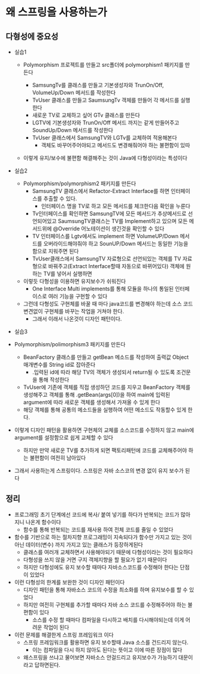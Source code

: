 # 왜 스프링을 사용하는가

## 다형성에 중요성

- 실습1

  - Polymorphism 프로젝트를 만들고 src폴더에 polymorphism1 패키지를 만든다

    - SamsungTv를 클래스를 만들고 기본생성자와 TrunOn/Off, VolumeUp/Down 메서드를 작성한다
    - TvUser 클래스를 만들고 SaumsungTv 객체를 만들어 각 메서드를 실행한다
    - 새로운 TV로 교체하고 싶어 GTv 클래스를 만든다
    - LGTV에 기본생성자와 TrunOn/Off 메서드 까지는 같게 만들어주고 SoundUp/Down 메서드를 작성한다
    - TvUser 클래스에서 SamsungTV와 LGTv를 교체하여 적용해본다
      - 객체도 바꾸어주어야되고 메서드도 변경해줘어야 하는 불편함이 있따

  - 이렇게 유지/보수에 불편함 해결해주는 것이 Java에 다형성이라는 특성이다

    

- 실습2

  - Polymorphism/polymorphism2 패키지를 만든다
    - SamsungTV 클래스에서 Refactor-Extract Interface를 하면 인터페이스를 추출할 수 있다. 
      - 인터페이스 명을 TV로 하고 모든 메서드를 체크한다음 확인을  누룬다
    - Tv인터페이스를 확인하면 SamsungTV에 모든 메서드가 추상메서드로 선언되어있고 SaumsungTV클래스는 TV를 Implement하고 있으며 모든 메서드위에 @Override 어노테이션이 생긴것을 확인할 수 있다
    - TV 인터페이스를 Lgtv에서도 implement 하면 VolumeUP/Down 메서드를 오버라이드해야줘야 하고 SounUP/Down 메서드는 동일한 기능을 함으로  지워주면 된다
    - TvUser클래스에서 SamsungTV 자료형으로 선언되있는 객체를 TV 자료형으로 바꿔주고(Extract Interface할때 자동으로 바뀌어있다) 객체에 원하는 TV를 넣어서 실행하면 
  - 이렇듯 다형성을 이용하면 유지보수가 쉬워진다
    - One Interface Multi implements를 통해 모듈을 하나의 통일된 인터페이스로 여러 기능을 구현할 수 있다
  - 그런데  다형성도 구현체를 바꿀 때 마다  java코드를 변경해야 하는데 소스 코드 변견없이 구현체를 바꾸는 작업을 거쳐야 한다. 
    - 그래서 이래서 나온것이 디자인 패턴이다.

-  실습3

  - Polymorphism/polimorphism3 패키지를 만든다
    - BeanFactory 클래스를 만들고 getBean 메소드를 작성하여 출력값 Object 매개변수를 String id로 잡아준다
      - .입력된 id에 따라 해당 TV의 객체가 생성되서 return될 수 있도록 조건문을 통해 작성한다
    - TvUser에 기존에 객체를 직접 생성하던 코드를 지우고 BeanFactory 객체를 생성해주고 객체를 통해 .getBean(args[0])을 하여 main에 입력된 argument에 따라 새로운 객체를 생성해서 가져올 수 있게 한다
    - 해당 객체를 통해 공통의 메소드들을 실행하여 어떤 메소드도 작동할수 있게 한다.
  - 이렇게 디자인 패턴을 활용하면 구현체의 교체를 소스코드를 수정하지 않고 main에 argument를 설정함으로 쉽게 교체할 수 있다
    - 하지만 만약 새로운 TV를 추가하게 되면 팩토리패턴에 코드를 교체해주어야 하는 불편함이 여전히 남아있다
  - 그래서 사용하는게 스프링이다. 스프링은 자바 소스코의 변경 없이 유지 보수가 된다

## 정리

- 프로그래밍 초기 단계에선 코드에 복사/ 붙여 넣기를 하다가 반복되는 코드가 많아지니 나온게 함수이다
  - 함수를 통해 반복되는 코드를 재사용 하여 전체 코드를 줄일 수 있었다
- 함수를 기반으로 하는 절차지향 프로그래밍이 지속되다가 함수만 가지고 있는 것이 아닌 데이터(변수) 까지 가지고 있는 클래스가 등장하게된다
  - 클래스를 여러개 교체하면서 사용해야되기 때문에 다형성이라는 것이 필요하다
  - 다형성을 쓰지 않을 거면 구지 객체지향을 할 필요가 없기 때문이다
  - 하지만 다형성에도 유지 보수할 때마다 자바소스코드를 수정해야 한다는 단점이 있었다
- 이런 다형성의 한계를 보완한 것이  디자인 패턴이다
  - 디자인 패턴을 통해 자바소스 코드의 수정을 최소화를 하며 유지보수를 할 수 있었다
  - 하지만 여전히 구현체를 추가할 때마다 자바 소스 코드를 수정해주어야 하는 불편함이 있다
    - 소스를 수정 할 때마다 컴파일을 다시하고 배치를 다시해야되는데 이게 어려운 작업이 된다
- 이런 문제를 해결한게 스프링 프레임워크 이다
  - 스프링 프레임워크를 활용하면 유지 보수할때 Java 소스를 건드리지 않는다. 
    - 이는 컴파일을 다시 하지 않아도 된다는 뜻이고 이에 따른 장점이 많다
  - 왜스프링을 쓰냐고 물어보면 자바소스 안걸드리고 유지보수가 가능하기 대문이라고 답하면된다.

​	 